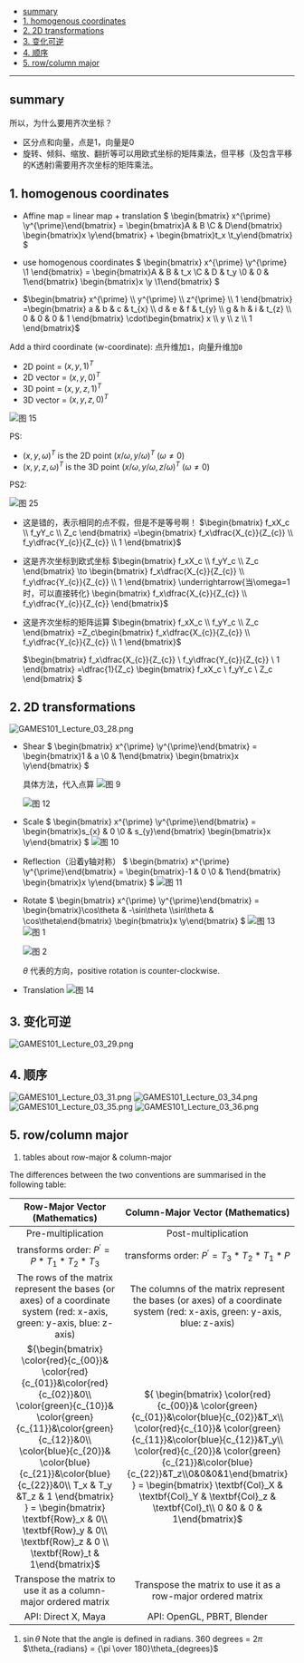 - [summary](#summary)
- [1. homogenous coordinates](#1-homogenous-coordinates)
- [2. 2D transformations](#2-2d-transformations)
- [3. 变化可逆](#3-变化可逆)
- [4. 顺序](#4-顺序)
- [5. row/column major](#5-rowcolumn-major)


---


## summary

所以，为什么要用齐次坐标？
- 区分点和向量，点是1，向量是0
- 旋转、倾斜、缩放、翻折等可以用欧式坐标的矩阵乘法，但平移（及包含平移的K透射)需要用齐次坐标的矩阵乘法。

## 1. homogenous coordinates
- Affine map = linear map + translation 
$
\begin{bmatrix} x^{\prime}  \\y^{\prime}\end{bmatrix} = 
\begin{bmatrix}A & B \\C & D\end{bmatrix}
\begin{bmatrix}x \\y\end{bmatrix} +
\begin{bmatrix}t_x \\t_y\end{bmatrix}
$

- use homogenous coordinates
$
\begin{bmatrix} x^{\prime}  \\y^{\prime} \\1 \end{bmatrix} = 
\begin{bmatrix}A & B & t_x \\C & D & t_y \\0 & 0 & 1\end{bmatrix}
\begin{bmatrix}x \\y \\1\end{bmatrix}
$

- $\begin{bmatrix}
x^{\prime} \\
y^{\prime} \\
z^{\prime} \\
1
\end{bmatrix}
=\begin{bmatrix}
a & b & c & t_{x} \\
d & e & f & t_{y} \\
g & h & i & t_{z} \\
0 & 0 & 0 & 1
\end{bmatrix} 
\cdot\begin{bmatrix}
x \\
y \\
z \\
1
\end{bmatrix}$


Add a third coordinate (w-coordinate): 点升维加`1`，向量升维加`0`
- 2D point = $(x, y, 1)^T$
- 2D vector = $(x, y, 0)^T$
- 3D point = $(x, y, z, 1)^T$
- 3D vector = $(x, y, z, 0)^T$

![图 15](../../images/b59bfb201c73fd7b1acfa9592199bbca35a912fce7e6d29a500a04b674e95671.png)  


PS:
- $(x, y, \omega)^T$ is the 2D point $(x/\omega, y/\omega)^T$ $(\omega\neq0)$
- $(x, y, z, \omega)^T$ is the 3D point $(x/\omega, y/\omega, z/\omega)^T$ $(\omega\neq0)$


PS2:

![图 25](../../images/a947373697efa740f892bd6a23f4947f3c475ae4a3c87920dcde58a4192517dc.png)  

- 这是错的，表示相同的点不假，但是不是等号啊！
    $\begin{bmatrix} f_xX_c \\ f_yY_c \\ Z_c \end{bmatrix} 
=\begin{bmatrix} f_x\dfrac{X_{c}}{Z_{c}} \\ f_y\dfrac{Y_{c}}{Z_{c}} \\ 1 \end{bmatrix}$
- 这是齐次坐标到欧式坐标
    $\begin{bmatrix} f_xX_c \\ f_yY_c \\ Z_c \end{bmatrix} 
\to \begin{bmatrix} f_x\dfrac{X_{c}}{Z_{c}} \\ f_y\dfrac{Y_{c}}{Z_{c}} \\ 1 \end{bmatrix} \underrightarrow{当\omega=1时，可以直接转化} \begin{bmatrix} f_x\dfrac{X_{c}}{Z_{c}} \\ f_y\dfrac{Y_{c}}{Z_{c}} \end{bmatrix}$
- 这是齐次坐标的矩阵运算
    $\begin{bmatrix} f_xX_c \\ f_yY_c \\ Z_c \end{bmatrix} 
=Z_c\begin{bmatrix} f_x\dfrac{X_{c}}{Z_{c}} \\ f_y\dfrac{Y_{c}}{Z_{c}} \\ 1 \end{bmatrix}$

    $\begin{bmatrix} f_x\dfrac{X_{c}}{Z_{c}} \\ f_y\dfrac{Y_{c}}{Z_{c}} \\ 1 \end{bmatrix}
=\dfrac{1}{Z_c} \begin{bmatrix} f_xX_c \\ f_yY_c \\ Z_c \end{bmatrix} $

## 2. 2D transformations


![GAMES101_Lecture_03_28.png](../../images/GAMES101_Lecture_03_28.png)

- Shear
    $
    \begin{bmatrix} x^{\prime}  \\y^{\prime}\end{bmatrix} = 
    \begin{bmatrix}1 & a \\0 & 1\end{bmatrix}
    \begin{bmatrix}x \\y\end{bmatrix}
    $
    
    具体方法，代入点算
    ![图 9](../../images/d0a4f735771d6b5f7d68eab1e3cefc954363c1e2e4ed38d119a5bf11205cd204.png)  

    ![图 12](../../images/05bf99a20aad65445b1629796565da18a41cc0e4a805671a216352b0fa98dbb1.png)  

- Scale
    $
    \begin{bmatrix} x^{\prime}  \\y^{\prime}\end{bmatrix} = 
    \begin{bmatrix}s_{x} & 0 \\0 & s_{y}\end{bmatrix}
    \begin{bmatrix}x \\y\end{bmatrix}
    $
    ![图 10](../../images/13788ed6ef01eca25cb9c83db9c9b529095564496bfb35a71f0c8d347187f960.png)  


- Reflection（沿着y轴对称）
    $
    \begin{bmatrix} x^{\prime}  \\y^{\prime}\end{bmatrix} = 
    \begin{bmatrix}-1 & 0 \\0 & 1\end{bmatrix}
    \begin{bmatrix}x \\y\end{bmatrix}
    $
    ![图 11](../../images/b998939b80d59b7038f3135f810952191ec4bafe30ecb220c337ddb17943df58.png)  

- Rotate
    $
    \begin{bmatrix} x^{\prime}  \\y^{\prime}\end{bmatrix} = 
    \begin{bmatrix}\cos\theta & -\sin\theta \\\sin\theta & \cos\theta\end{bmatrix}
    \begin{bmatrix}x \\y\end{bmatrix}
    $
    ![图 13](../../images/1ec5610768a669b92985e6925cff8fc9abc3159b500f550ea6c3839a3b235246.png)  
    ![图 1](../../images/3dbda2dd7b29de7ec375c60c771701ef65a4124199c66ccaed20a86c7942c537.png)  

    ![图 2](../../images/d4574c8c28acc276d45c437b69ea51453490f6caf7618e7ae885b17a0ff244b6.png)  

    $\theta$ 代表的方向，positive rotation is counter-clockwise. 

- Translation
    ![图 14](../../images/effbc55ad1addae1c00e5bcbf3202c6546633bc26ffac758ffa0aeb9df3d1729.png)  

## 3. 变化可逆

![GAMES101_Lecture_03_29.png](../../images/GAMES101_Lecture_03_29.png)
## 4. 顺序
![GAMES101_Lecture_03_31.png](../../images/GAMES101_Lecture_03_31.png)
![GAMES101_Lecture_03_34.png](../../images/GAMES101_Lecture_03_34.png)
![GAMES101_Lecture_03_35.png](../../images/GAMES101_Lecture_03_35.png)
![GAMES101_Lecture_03_36.png](../../images/GAMES101_Lecture_03_36.png)


## 5. row/column major

1. tables about row-major & column-major



The differences between the two conventions are summarised in the following table:

|  Row-Major Vector (Mathematics)| Column-Major Vector (Mathematics) |
|:-:|:-:|
| Pre-multiplication | Post-multiplication |
| transforms order: $P^{\prime}=P*T_1*T_2*T_3$ |transforms order: $P^{\prime}=T_3*T_2*T_1*P$ |
|The rows of the matrix represent the bases (or axes) of a coordinate system (red: x-axis, green: y-axis, blue: z-axis)| The columns of the matrix represent the bases (or axes) of a coordinate system (red: x-axis, green: y-axis, blue: z-axis) |
| ${\begin{bmatrix} \color{red}{c_{00}}& \color{red}{c_{01}}&\color{red}{c_{02}}&0\\ \color{green}{c_{10}}& \color{green}{c_{11}}&\color{green}{c_{12}}&0\\ \color{blue}{c_{20}}& \color{blue}{c_{21}}&\color{blue}{c_{22}}&0\\ T_x & T_y &T_z & 1 \end{bmatrix} } = \begin{bmatrix} \textbf{Row}_x & 0\\ \textbf{Row}_y & 0\\ \textbf{Row}_z & 0 \\ \textbf{Row}_t & 1\end{bmatrix}$ |${ \begin{bmatrix} \color{red}{c_{00}}& \color{green}{c_{01}}&\color{blue}{c_{02}}&T_x\\ \color{red}{c_{10}}& \color{green}{c_{11}}&\color{blue}{c_{12}}&T_y\\ \color{red}{c_{20}}& \color{green}{c_{21}}&\color{blue}{c_{22}}&T_z\\0&0&0&1\end{bmatrix} } = \begin{bmatrix} \textbf{Col}_X & \textbf{Col}_Y & \textbf{Col}_z & \textbf{Col}_t\\ 0 &0 & 0 & 1\end{bmatrix}$ |
|Transpose the matrix to use it as a column-major ordered matrix | Transpose the matrix to use it as a row-major ordered matrix |
|API: Direct X, Maya | API: OpenGL, PBRT, Blender|


1. $\sin \theta$ 
Note that the angle  is defined in radians. 360 degrees = $2\pi$
$\theta_{radians} = {\pi \over 180}\theta_{degrees}$
